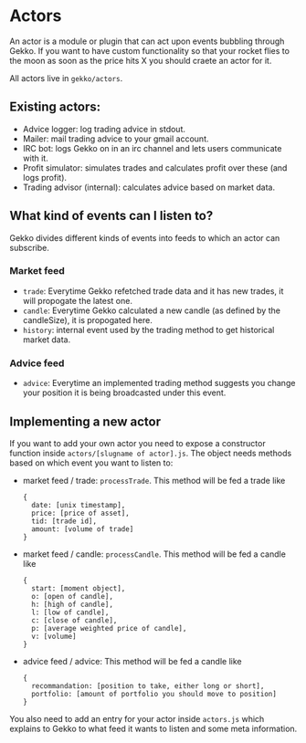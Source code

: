 # Actors

An actor is a module or plugin that can act upon events bubbling 
through Gekko. If you want to have custom functionality so that your rocket
flies to the moon as soon as the price hits X you should craete an actor for it.

All actors live in `gekko/actors`.

## Existing actors:

- Advice logger: log trading advice in stdout.
- Mailer: mail trading advice to your gmail account.
- IRC bot: logs Gekko on in an irc channel and lets users communicate with it.
- Profit simulator: simulates trades and calculates profit over these (and logs profit).
- Trading advisor (internal): calculates advice based on market data.

## What kind of events can I listen to?

Gekko divides different kinds of events into feeds to which an actor can subscribe.

### Market feed

- `trade`: Everytime Gekko refetched trade data and it has new trades, it will
  propogate the latest one.
- `candle`: Everytime Gekko calculated a new candle (as defined by the candleSize),
  it is propogated here.
- `history`: internal event used by the trading method to get historical market data.

### Advice feed

- `advice`: Everytime an implemented trading method suggests you change your position
  it is being broadcasted under this event.

## Implementing a new actor

If you want to add your own actor you need to expose a constructor function inside
`actors/[slugname of actor].js`. The object needs methods based on which event you want
to listen to:

- market feed / trade: `processTrade`.
  This method will be fed a trade like

      {
        date: [unix timestamp],
        price: [price of asset],
        tid: [trade id],
        amount: [volume of trade]
      }

- market feed / candle: `processCandle`.
  This method will be fed a candle like

      {
        start: [moment object],
        o: [open of candle],
        h: [high of candle],
        l: [low of candle],
        c: [close of candle],
        p: [average weighted price of candle],
        v: [volume]
      }

- advice feed / advice:
  This method will be fed a candle like

      {
        recommandation: [position to take, either long or short],
        portfolio: [amount of portfolio you should move to position]
      }

You also need to add an entry for your actor inside `actors.js` which explains to Gekko
to what feed it wants to listen and some meta information.



